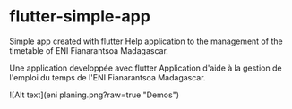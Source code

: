 # flutter-simple-app
Simple app created with flutter
Help application to the management of the timetable of ENI Fianarantsoa Madagascar.

Une application developpée avec flutter
Application d'aide à la gestion de l'emploi du temps de l'ENI Fianarantsoa Madagascar.


![Alt text](eni planing.png?raw=true "Demos")
